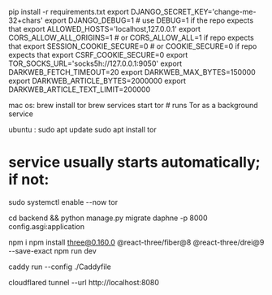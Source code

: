 pip install -r requirements.txt
export DJANGO_SECRET_KEY='change-me-32+chars'
export DJANGO_DEBUG=1                       # use DEBUG=1 if the repo expects that
export ALLOWED_HOSTS='localhost,127.0.0.1'
export CORS_ALLOW_ALL_ORIGINS=1             # or CORS_ALLOW_ALL=1 if repo expects that
export SESSION_COOKIE_SECURE=0              # or COOKIE_SECURE=0 if repo expects that
export CSRF_COOKIE_SECURE=0
export TOR_SOCKS_URL='socks5h://127.0.0.1:9050'
export DARKWEB_FETCH_TIMEOUT=20
export DARKWEB_MAX_BYTES=150000
export DARKWEB_ARTICLE_BYTES=2000000
export DARKWEB_ARTICLE_TEXT_LIMIT=200000

mac os:
brew install tor
brew services start tor       # runs Tor as a background service

ubuntu :
sudo apt update
sudo apt install tor
# service usually starts automatically; if not:
sudo systemctl enable --now tor

cd backend && python manage.py migrate
daphne -p 8000 config.asgi:application




npm i
npm install three@0.160.0 @react-three/fiber@8 @react-three/drei@9 --save-exact
npm run dev

caddy run --config ./Caddyfile

cloudflared tunnel --url http://localhost:8080
